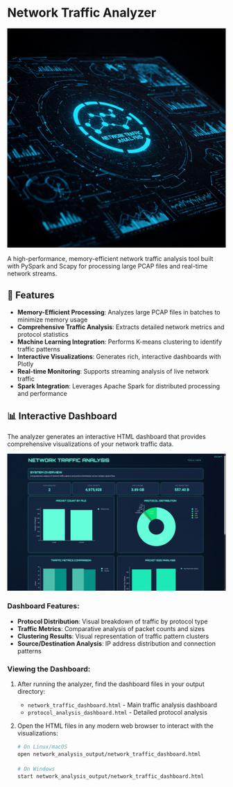 # Network Traffic Analyzer

![Network Analysis](https://github.com/rudrakshmohanty/Network-Traffic-Analysis/blob/main/assests/Gemini_Generated_Image_bybkbmbybkbmbybk.jpeg)

A high-performance, memory-efficient network traffic analysis tool built with PySpark and Scapy for processing large PCAP files and real-time network streams.

## 🚀 Features

- **Memory-Efficient Processing**: Analyzes large PCAP files in batches to minimize memory usage
- **Comprehensive Traffic Analysis**: Extracts detailed network metrics and protocol statistics
- **Machine Learning Integration**: Performs K-means clustering to identify traffic patterns
- **Interactive Visualizations**: Generates rich, interactive dashboards with Plotly
- **Real-time Monitoring**: Supports streaming analysis of live network traffic
- **Spark Integration**: Leverages Apache Spark for distributed processing and performance

## 📊 Interactive Dashboard

The analyzer generates an interactive HTML dashboard that provides comprehensive visualizations of your network traffic data.

![Dashboard Preview](https://github.com/rudrakshmohanty/Network-Traffic-Analysis/blob/main/assests/Screenshot%20from%202025-04-16%2023-34-23.png)

### Dashboard Features:

- **Protocol Distribution**: Visual breakdown of traffic by protocol type
- **Traffic Metrics**: Comparative analysis of packet counts and sizes
- **Clustering Results**: Visual representation of traffic pattern clusters
- **Source/Destination Analysis**: IP address distribution and connection patterns

### Viewing the Dashboard:

1. After running the analyzer, find the dashboard files in your output directory:
   - `network_traffic_dashboard.html` - Main traffic analysis dashboard
   - `protocol_analysis_dashboard.html` - Detailed protocol analysis

2. Open the HTML files in any modern web browser to interact with the visualizations:
   ```bash
   # On Linux/macOS
   open network_analysis_output/network_traffic_dashboard.html
   
   # On Windows
   start network_analysis_output/network_traffic_dashboard.html
